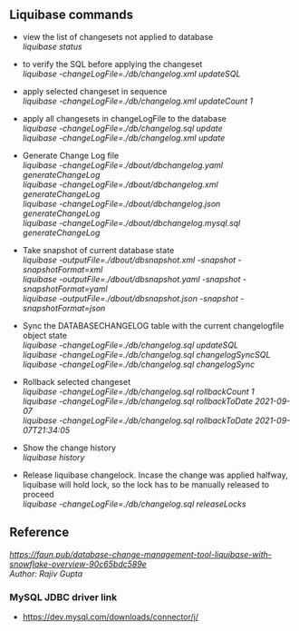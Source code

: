 ## Liquibase commands

- view the list of changesets not applied to database
  <br>
  <em>liquibase status</em>

- to verify the SQL before applying the changeset
  <br>
  <em>liquibase -changeLogFile=./db/changelog.xml updateSQL</em>
  <br>

- apply selected changeset in sequence
  <br>
  <em>liquibase -changeLogFile=./db/changelog.xml updateCount 1</em>
  <br>

- apply all changesets in changeLogFile to the database
  <br>
  <em>liquibase -changeLogFile=./db/changelog.sql update</em>
  <br>
  <em>liquibase -changeLogFile=./db/changelog.xml update</em>
  <br>

- Generate Change Log file
  <br>
  <em>liquibase -changeLogFile=./dbout/dbchangelog.yaml generateChangeLog</em>
  <br>
  <em>liquibase -changeLogFile=./dbout/dbchangelog.xml generateChangeLog</em>
  <br>
  <em>liquibase -changeLogFile=./dbout/dbchangelog.json generateChangeLog</em>
  <br>
  <em>liquibase -changeLogFile=./dbout/dbchangelog.mysql.sql generateChangeLog</em>
  <br>

- Take snapshot of current database state
  <br>
  <em>liquibase -outputFile=./dbout/dbsnapshot.xml -snapshot -snapshotFormat=xml</em>
  <br>
  <em>liquibase -outputFile=./dbout/dbsnapshot.yaml -snapshot -snapshotFormat=yaml</em>
  <br>
  <em>liquibase -outputFile=./dbout/dbsnapshot.json -snapshot -snapshotFormat=json</em>
  <br>

- Sync the DATABASECHANGELOG table with the current changelogfile object state
  <br>
  <em>liquibase -changeLogFile=./db/changelog.sql updateSQL</em>
  <br>
  <em>liquibase -changeLogFile=./db/changelog.sql changelogSyncSQL</em>
  <br>
  <em>liquibase -changeLogFile=./db/changelog.sql changelogSync</em>
  <br>

- Rollback selected changeset
  <br>
  <em>liquibase -changeLogFile=./db/changelog.sql rollbackCount 1</em>
  <br>
  <em>liquibase -changeLogFile=./db/changelog.sql rollbackToDate 2021-09-07</em>
  <br>
  <em>liquibase -changeLogFile=./db/changelog.sql rollbackToDate 2021-09-07T21:34:05</em>
  <br>

- Show the change history
  <br>
  <em>liquibase history</em>
  <br>

- Release liquibase changelock. Incase the change was applied halfway, liquibase will hold lock, so the lock has to be manually released to proceed
  <br>
  <em>liquibase -changeLogFile=./db/changelog.sql releaseLocks</em>
  <br>

## Reference

<em>https://faun.pub/database-change-management-tool-liquibase-with-snowflake-overview-90c65bdc589e</em>
<br>
<em>Author: Rajiv Gupta</em>
<br>

### MySQL JDBC driver link

- https://dev.mysql.com/downloads/connector/j/
